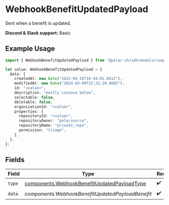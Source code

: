 # WebhookBenefitUpdatedPayload

Sent when a benefit is updated.

**Discord & Slack support:** Basic

## Example Usage

```typescript
import { WebhookBenefitUpdatedPayload } from "@polar-sh/sdk/models/components";

let value: WebhookBenefitUpdatedPayload = {
  data: {
    createdAt: new Date("2022-04-16T16:44:01.041Z"),
    modifiedAt: new Date("2024-03-09T22:22:29.868Z"),
    id: "<value>",
    description: "mostly cassava below",
    selectable: false,
    deletable: false,
    organizationId: "<value>",
    properties: {
      repositoryId: "<value>",
      repositoryOwner: "polarsource",
      repositoryName: "private_repo",
      permission: "triage",
    },
  },
};
```

## Fields

| Field                                                                                                      | Type                                                                                                       | Required                                                                                                   | Description                                                                                                |
| ---------------------------------------------------------------------------------------------------------- | ---------------------------------------------------------------------------------------------------------- | ---------------------------------------------------------------------------------------------------------- | ---------------------------------------------------------------------------------------------------------- |
| `type`                                                                                                     | [components.WebhookBenefitUpdatedPayloadType](../../models/components/webhookbenefitupdatedpayloadtype.md) | :heavy_check_mark:                                                                                         | N/A                                                                                                        |
| `data`                                                                                                     | *components.WebhookBenefitUpdatedPayloadBenefit*                                                           | :heavy_check_mark:                                                                                         | N/A                                                                                                        |